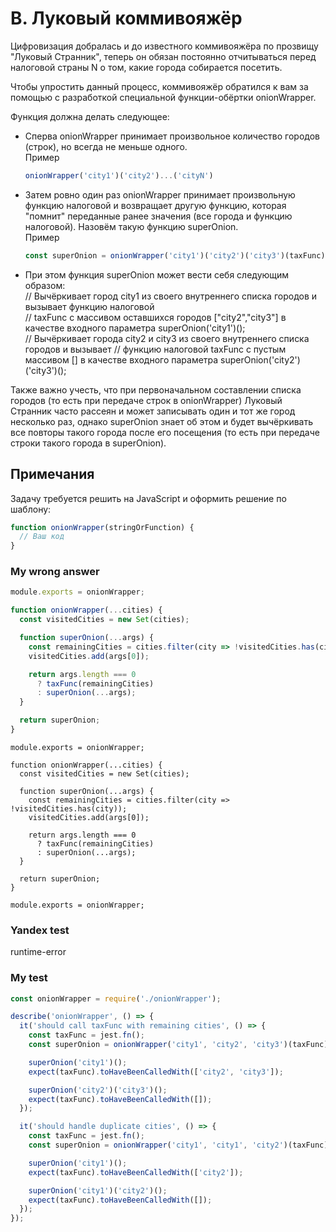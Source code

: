 # B. Луковый коммивояжёр
Цифровизация добралась и до известного коммивояжёра по прозвищу "Луковый Странник", теперь он обязан постоянно отчитываться перед налоговой страны N о том, какие города собирается посетить.

Чтобы упростить данный процесс, коммивояжёр обратился к вам за помощью с разработкой специальной функции-обёртки onionWrapper.

Функция должна делать следующее:

- Сперва onionWrapper принимает произвольное количество городов (строк), но всегда не меньше одного. <br>
Пример
  ``` js
  onionWrapper('city1')('city2')...('cityN')
  ```
- Затем ровно один раз onionWrapper принимает произвольную функцию налоговой и возвращает другую функцию, которая "помнит" переданные ранее значения (все города и функцию налоговой). Назовём такую функцию superOnion.
<br> Пример
  ``` js
  const superOnion = onionWrapper('city1')('city2')('city3')(taxFunc)
  ```
- При этом функция superOnion может вести себя следующим образом: <br>
// Вычёркивает город city1 из своего внутреннего списка городов и вызывает функцию налоговой<br>
// taxFunc с массивом оставшихся городов ["city2","city3"] в качестве входного параметра
superOnion('city1')();<br>
// Вычёркивает города city2 и city3 из своего внутреннего списка городов и вызывает
// функцию налоговой taxFunc с пустым массивом [] в качестве входного параметра
superOnion('city2')('city3')();

Также важно учесть, что при первоначальном составлении списка городов (то есть при передаче строк в onionWrapper) Луковый Странник часто рассеян и может записывать один и тот же город несколько раз, однако superOnion знает об этом и будет вычёркивать все повторы такого города после его посещения (то есть при передаче строки такого города в superOnion).

## Примечания
Задачу требуется решить на JavaScript и оформить решение по шаблону:
```js
function onionWrapper(stringOrFunction) {
  // Ваш код
}
```


### My wrong answer
```js
module.exports = onionWrapper;

function onionWrapper(...cities) {
  const visitedCities = new Set(cities);

  function superOnion(...args) {
    const remainingCities = cities.filter(city => !visitedCities.has(city));
    visitedCities.add(args[0]);

    return args.length === 0
      ? taxFunc(remainingCities)
      : superOnion(...args);
  }

  return superOnion;
}
```

``` JS
module.exports = onionWrapper;

function onionWrapper(...cities) {
  const visitedCities = new Set(cities);

  function superOnion(...args) {
    const remainingCities = cities.filter(city => !visitedCities.has(city));
    visitedCities.add(args[0]);

    return args.length === 0
      ? taxFunc(remainingCities)
      : superOnion(...args);
  }

  return superOnion;
}

module.exports = onionWrapper;
```

### Yandex test 
runtime-error


### My test

```js
const onionWrapper = require('./onionWrapper');

describe('onionWrapper', () => {
  it('should call taxFunc with remaining cities', () => {
    const taxFunc = jest.fn();
    const superOnion = onionWrapper('city1', 'city2', 'city3')(taxFunc);

    superOnion('city1')();
    expect(taxFunc).toHaveBeenCalledWith(['city2', 'city3']);

    superOnion('city2')('city3')();
    expect(taxFunc).toHaveBeenCalledWith([]);
  });

  it('should handle duplicate cities', () => {
    const taxFunc = jest.fn();
    const superOnion = onionWrapper('city1', 'city1', 'city2')(taxFunc);

    superOnion('city1')();
    expect(taxFunc).toHaveBeenCalledWith(['city2']);

    superOnion('city1')('city2')();
    expect(taxFunc).toHaveBeenCalledWith([]);
  });
});

```